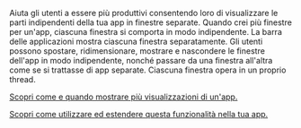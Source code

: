 ﻿Aiuta gli utenti a essere più produttivi consentendo loro di visualizzare le parti indipendenti della tua app in finestre separate. Quando crei più finestre per un'app, ciascuna finestra si comporta in modo indipendente. La barra delle applicazioni mostra ciascuna finestra separatamente. Gli utenti possono spostare, ridimensionare, mostrare e nascondere le finestre dell'app in modo indipendente, nonché passare da una finestra all'altra come se si trattasse di app separate. Ciascuna finestra opera in un proprio thread.

[Scopri come e quando mostrare più visualizzazioni di un'app.](https://docs.microsoft.com/en-us/windows/uwp/design/layout/show-multiple-views)

[Scopri come utilizzare ed estendere questa funzionalità nella tua app.](https://github.com/Microsoft/WindowsTemplateStudio/blob/dev/docs/features/multiple-views.md)
